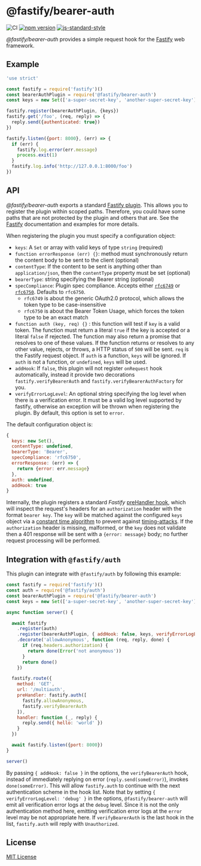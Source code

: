 # @fastify/bearer-auth

![CI](https://github.com/fastify/fastify-bearer-auth/workflows/CI/badge.svg?branch=master)
[![npm version](https://img.shields.io/npm/v/@fastify/bearer-auth)](https://www.npmjs.com/package/@fastify/bearer-auth)
[![js-standard-style](https://img.shields.io/badge/code%20style-standard-brightgreen.svg?style=flat)](https://standardjs.com/)

*@fastify/bearer-auth* provides a simple request hook for the [Fastify][fastify]
web framework.

[fastify]: https://fastify.dev/

## Example

```js
'use strict'

const fastify = require('fastify')()
const bearerAuthPlugin = require('@fastify/bearer-auth')
const keys = new Set(['a-super-secret-key', 'another-super-secret-key'])

fastify.register(bearerAuthPlugin, {keys})
fastify.get('/foo', (req, reply) => {
  reply.send({authenticated: true})
})

fastify.listen({port: 8000}, (err) => {
  if (err) {
    fastify.log.error(err.message)
    process.exit(1)
  }
  fastify.log.info('http://127.0.0.1:8000/foo')
})
```

## API

*@fastify/bearer-auth* exports a standard [Fastify plugin](https://github.com/fastify/fastify-plugin). This allows
you to register the plugin within scoped paths. Therefore, you could have some
paths that are not protected by the plugin and others that are. See the [Fastify](https://fastify.dev/docs/latest)
documentation and examples for more details.

When registering the plugin you must specify a configuration object:

* `keys`: A `Set` or array with valid keys of type `string` (required)
* `function errorResponse (err) {}`: method must synchronously return the content body to be
sent to the client (optional)
* `contentType`: If the content to be sent is anything other than
`application/json`, then the `contentType` property must be set (optional)
* `bearerType`: string specifying the Bearer string (optional)
* `specCompliance`:
Plugin spec compliance. Accepts either
[`rfc6749`](https://datatracker.ietf.org/doc/html/rfc6749) or
[`rfc6750`](https://datatracker.ietf.org/doc/html/rfc6750).
Defaults to `rfc6750`.
  * `rfc6749` is about the generic OAuth2.0 protocol, which allows the token type to be case-insensitive
  * `rfc6750` is about the Bearer Token Usage, which forces the token type to be an exact match
* `function auth (key, req) {}` : this function will test if `key` is a valid token.
   The function must return a literal `true` if the key is accepted or a literal
   `false` if rejected. The function may also return a promise that resolves to
   one of these values. If the function returns or resolves to any other value,
   rejects, or throws, a HTTP status of `500` will be sent. `req` is the Fastify
   request object. If `auth` is a function, `keys` will be ignored. If `auth` is
   not a function, or `undefined`, `keys` will be used.
* `addHook`: If `false`, this plugin will not register `onRequest` hook automatically,
   instead it provide two decorations `fastify.verifyBearerAuth` and
   `fastify.verifyBearerAuthFactory` for you.
* `verifyErrorLogLevel`: An optional string specifying the log level when there is a verification error.
   It must be a valid log level supported by fastify, otherwise an exception will be thrown
   when registering the plugin. By default, this option is set to `error`.

The default configuration object is:

  ```js
  {
    keys: new Set(),
    contentType: undefined,
    bearerType: 'Bearer',
    specCompliance: 'rfc6750',
    errorResponse: (err) => {
      return {error: err.message}
    },
    auth: undefined,
    addHook: true
}
```

Internally, the plugin registers a standard *Fastify* [preHandler hook][prehook],
which will inspect the request's headers for an `authorization` header with the
format `bearer key`. The `key` will be matched against the configured `keys`
object via a [constant time algorithm](https://en.wikipedia.org/wiki/Time_complexity#Constant_time) to prevent against [timing-attacks](https://snyk.io/blog/node-js-timing-attack-ccc-ctf/). If the `authorization` header is missing,
malformed, or the `key` does not validate then a 401 response will be sent with
a `{error: message}` body; no further request processing will be performed.

[fplugin]: https://github.com/fastify/fastify/blob/master/docs/Plugins.md
[prehook]: https://github.com/fastify/fastify/blob/master/docs/Hooks.md

## Integration with `@fastify/auth`

This plugin can integrate with `@fastify/auth` by following this example:

```js
const fastify = require('fastify')()
const auth = require('@fastify/auth')
const bearerAuthPlugin = require('@fastify/bearer-auth')
const keys = new Set(['a-super-secret-key', 'another-super-secret-key'])

async function server() {

  await fastify
    .register(auth)
    .register(bearerAuthPlugin, { addHook: false, keys, verifyErrorLogLevel: 'debug' })
    .decorate('allowAnonymous', function (req, reply, done) {
      if (req.headers.authorization) {
        return done(Error('not anonymous'))
      }
      return done()
    })

  fastify.route({
    method: 'GET',
    url: '/multiauth',
    preHandler: fastify.auth([
      fastify.allowAnonymous,
      fastify.verifyBearerAuth
    ]),
    handler: function (_, reply) {
      reply.send({ hello: 'world' })
    }
  })

  await fastify.listen({port: 8000})
}

server()
```

By passing `{ addHook: false }` in the options, the `verifyBearerAuth` hook, instead of
immediately replying on error (`reply.send(someError)`), invokes `done(someError)`. This
will allow `fastify.auth` to continue with the next authentication scheme in the hook list.
Note that by setting `{ verifyErrorLogLevel: 'debug' }` in the options, `@fastify/bearer-auth` will emit all verification error logs at the `debug` level. Since it is not the only authentication method here, emitting verification error logs at the `error` level may be not appropriate here.
If `verifyBearerAuth` is the last hook in the list, `fastify.auth` will reply with `Unauthorized`.
## License

[MIT License](https://jsumners.mit-license.org/)
